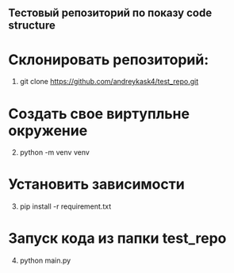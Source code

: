 ## Тестовый репозиторий по показу code structure 

# Склонировать репозиторий:
1. git clone https://github.com/andreykask4/test_repo.git

# Создать свое виртупльне окружение
2. python -m venv venv

# Установить зависимости
3. pip install -r requirement.txt

# Запуск кода из папки test_repo
4. python main.py